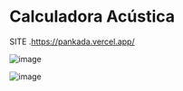 # Calculadora Acústica

SITE .https://pankada.vercel.app/


![image](https://github.com/user-attachments/assets/c965546c-447f-4a39-bb59-5ee8572bd285)

![image](https://github.com/user-attachments/assets/6cd5cacb-001e-4c37-b934-69efed684426)
